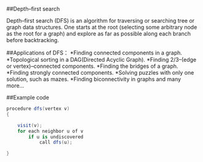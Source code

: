 ##Depth–first search

Depth–first search (DFS) is an algorithm for traversing or searching tree or graph data structures. 
One starts at the root (selecting some arbitrary node as the root for a graph) and explore as far as possible along each branch before backtracking.

##Applications of DFS：
*Finding connected components in a graph.
*Topological sorting in a DAG(Directed Acyclic Graph).
*Finding 2/3–(edge or vertex)–connected components.
*Finding the bridges of a graph.
*Finding strongly connected components.
*Solving puzzles with only one solution, such as mazes.
*Finding biconnectivity in graphs and many more…

##Example code

```C#
procedure dfs(vertex v)
{

    visit(v);
    for each neighbor u of v
        if u is undiscovered
            call dfs(u);

}
```
